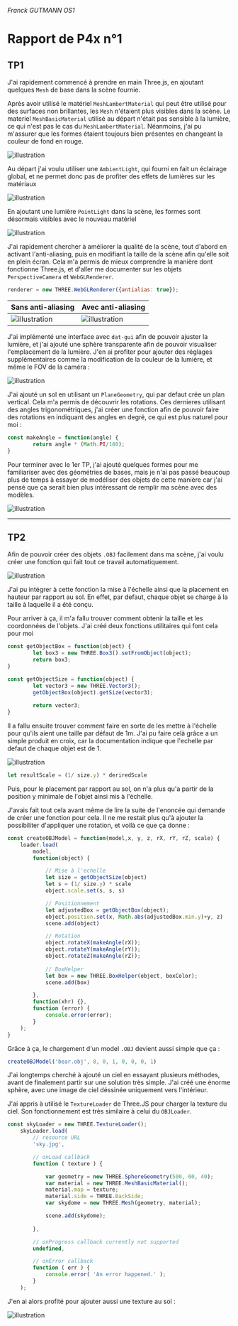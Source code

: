 _Franck GUTMANN OS1_

# Rapport de P4x n°1


## TP1 

J'ai rapidement commencé à prendre en main Three.js, en ajoutant quelques `Mesh` de base dans la scène fournie.

Après avoir utilisé le matériel `MeshLambertMaterial` qui peut être utilisé pour des surfaces non brillantes, les `Mesh` n'étaient plus visibles dans la scène. Le materiel `MeshBasicMaterial` utilisé au départ n'était pas sensible à la lumière, ce qui n'est pas le cas du `MeshLambertMaterial`. Néanmoins, j'ai pu m'assurer que les formes étaient toujours bien présentes en changeant la couleur de fond en rouge.

![illustration](images/rapport1/1.png)

Au départ j'ai voulu utiliser une `AmbientLight`, qui fourni en fait un éclairage global, et ne permet donc pas de profiter des effets de lumières sur les matériaux 

![illustration](images/rapport1/2.png)

En ajoutant une lumière `PointLight` dans la scène, les formes sont désormais visibles avec le nouveau matériel

![illustration](images/rapport1/3.png)

J'ai rapidement chercher à améliorer la qualité de la scène, tout d'abord en activant l'anti-aliasing, puis en modifiant la taille de la scène afin qu'elle soit en plein écran. Cela m'a permis de mieux comprendre la manière dont fonctionne Three.js, et d'aller me documenter sur les objets `PerspectiveCamera` et `WebGLRenderer`.

```js
renderer = new THREE.WebGLRenderer({antialias: true});
```

| Sans anti-aliasing | Avec anti-aliasing |
| --- | ----------- |
| ![illustration](images/rapport1/4.png) | ![illustration](images/rapport1/5.png) |

J'ai implémenté une interface avec `dat-gui` afin de pouvoir ajuster la lumière, et j'ai ajouté une sphère transparente afin de pouvoir visualiser l'emplacement de la lumière. J'en ai profiter pour ajouter des réglages supplémentaires comme la modification de la couleur de la lumière, et même le FOV de la caméra :

![illustration](images/rapport1/6.png)

J'ai ajouté un sol en utilisant un `PlaneGeometry`, qui par defaut crée un plan vertical. Cela m'a permis de découvrir les rotations. Ces dernieres utilisant des angles trigonométriques, j'ai créer une fonction afin de pouvoir faire des rotations en indiquant des angles en degré, ce qui est plus naturel pour moi :

```js
const makeAngle = function(angle) {
        return angle * (Math.PI/180);
}
```

Pour terminer avec le 1er TP, j'ai ajouté quelques formes pour me familiariser avec des géométries de bases, mais je n'ai pas passé beaucoup plus de temps à essayer de modéliser des objets de cette manière car j'ai pensé que ça serait bien plus intéressant de remplir ma scène avec des modèles.

![illustration](images/rapport1/7.png)

-------------
## TP2

Afin de pouvoir créer des objets `.OBJ` facilement dans ma scène, j'ai voulu créer une fonction qui fait tout ce travail automatiquement.

![illustration](images/rapport1/8.png)

J'ai pu intégrer à cette fonction la mise à l'échelle ainsi que la placement en hauteur par rapport au sol.
En effet, par defaut, chaque objet se charge à la taille à laquelle il a été conçu. 

Pour arriver à ça, il m'a fallu trouver comment obtenir la taille et les coordonnées de l'objets. J'ai créé deux fonctions utilitaires qui font cela pour moi

```js
const getObjectBox = function(object) {
        let box3 = new THREE.Box3().setFromObject(object);
        return box3;
}

const getObjectSize = function(object) {
        let vector3 = new THREE.Vector3();
        getObjectBox(object).getSize(vector3);
        
        return vector3;
}
```

Il a fallu ensuite trouver comment faire en sorte de les mettre à l'échelle pour qu'ils aient une taille par défaut de 1m. J'ai pu faire celà grâce a un simple produit en croix, car la documentation indique que l'echelle par defaut de chaque objet est de 1.

![illustration](images/rapport1/9.png)

```js
let resultScale = (1/ size.y) * deriredScale
```

Puis, pour le placement par rapport au sol, on n'a plus qu'a partir de la position y minimale de l'objet ainsi mis à l'échelle.

J'avais fait tout cela avant même de lire la suite de l'enoncée qui demande de créer une fonction pour cela. Il ne me restait plus qu'à ajouter la possibiliter d'appliquer une rotation, et voilà ce que ça donne :

```js
const createOBJModel = function(model,x, y, z, rX, rY, rZ, scale) {
    loader.load(
        model, 
        function(object) {

            // Mise à l'echelle
            let size = getObjectSize(object)
            let s = (1/ size.y) * scale
            object.scale.set(s, s, s)

            // Positionnement
            let adjustedBox = getObjectBox(object);
            object.position.set(x, Math.abs(adjustedBox.min.y)+y, z)
            scene.add(object)

            // Rotation
            object.rotateX(makeAngle(rX));
            object.rotateY(makeAngle(rY));
            object.rotateZ(makeAngle(rZ));
            
            // BoxHelper
            let box = new THREE.BoxHelper(object, boxColor);
            scene.add(box)

        },
        function(xhr) {},
        function (error) {
            console.error(error);
        }
    );
}
```

Grâce à ça, le chargement d'un model `.OBJ` devient aussi simple que ça :

```js
createOBJModel('bear.obj', 8, 0, 1, 0, 0, 0, 1)
```

J'ai longtemps cherché à ajouté un ciel en essayant plusieurs méthodes, avant de finalement partir sur une solution très simple.
J'ai créé une énorme sphère, avec une image de ciel déssinée uniquement vers l'intérieur. 

J'ai appris à utilisé le `TextureLoader` de Three.JS pour charger la texture du ciel. Son fonctionnement est très similaire à celui du `OBJLoader`.

```js
const skyLoader = new THREE.TextureLoader();
    skyLoader.load(
        // resource URL
        'sky.jpg',

        // onLoad callback
        function ( texture ) {

            var geometry = new THREE.SphereGeometry(500, 60, 40);
            var material = new THREE.MeshBasicMaterial();
            material.map = texture;
            material.side = THREE.BackSide;
            var skydome = new THREE.Mesh(geometry, material);

            scene.add(skydome);
            
        },

        // onProgress callback currently not supported
        undefined,

        // onError callback
        function ( err ) {
            console.error( 'An error happened.' );
        }
    );
```

J'en ai alors profité pour ajouter aussi une texture au sol :

![illustration](images/rapport1/10.png)

